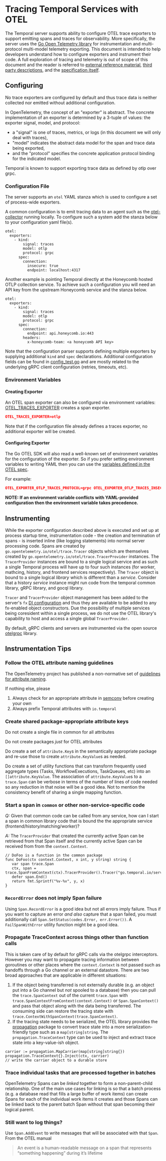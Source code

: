 # Tracing Temporal Services with OTEL

The Temporal server supports ability to configure OTEL trace exporters to
support emitting spans and traces for observability. More specifically, the
server uses the [Go Open Telemetry
library](https://github.com/open-telemetry/opentelemetry-go) for instrumentation
and multi-protocol multi-model telemetry exporting. This document is intended to
help developers understand how to configure exporters and instrument their code.
A full exploration of tracing and telemetry is out of scope of this document and
the reader is referred to [external reference
material](https://opentelemetry.io/docs/concepts/signals/traces/), [third party
descriptions](https://lightstep.com/opentelemetry/tracing), and the
[specification
itself](https://github.com/open-telemetry/opentelemetry-specification/blob/main/specification/overview.md#tracing-signal).

## Configuring

No trace exporters are configured by default and thus trace data is neither
collected nor emitted without additional configuration.

In OpenTelemetry, the concept of an "exporter" is
abstract. The concrete implementation of an exporter is determined by a
3-tuple of values: the exporter signal, model, and protocol:
- a "signal" is one of traces, metrics, or logs (in this document we will only deal with traces),
- "model" indicates the abstract data model for the span and trace data being exported,
- and the "protocol" specifies the concrete application protocol binding for the indicated model.

Temporal is known to support exporting trace data as defined by otlp over grpc.

### Configuration File

The server supports an `otel` YAML stanza which is used to configure a
set of process-wide exporters. 

A common configuration is to emit tracing data to an agent such as the
[otel-collector](https://opentelemetry.io/docs/collector/) running locally. To
configure such a system add the stanza below to your configuration yaml file(s).

```
otel:
  exporters:
    - kind:
        signal: traces
        model: otlp
        protocol: grpc
      spec:
        connection:
          insecure: true
          endpoint: localhost:4317
```

Another example is pointing Temporal directly at the Honeycomb hosted OTLP
collection service. To achieve such a configuration you will need an API key
from the upstream Honeycomb service and the stanza below.

```
otel:
  exporters:
    - kind:
        signal: traces
        model: otlp
        protocol: grpc
      spec:
        connection:
          endpoint: api.honeycomb.io:443
        headers:
          x-honeycomb-team: <a honeycomb API key>
```

Note that the configuration parser supports defining multiple exporters by
supplying additional `kind` and `spec` declarations. Additional configuration
fields can be found in [config_test.go](../../common/telemetry/config_test.go)
and are mostly related to the underlying gRPC client configuration (retries,
timeouts, etc).

### Environment Variables

#### Creating Exporter

An OTEL span exporter can also be configured via environment variables: [OTEL_TRACES_EXPORTER](
https://opentelemetry.io/docs/specs/otel/configuration/sdk-environment-variables/#exporter-selection) 
creates a span exporter.

```json
OTEL_TRACES_EXPORTER=otlp
```

Note that if the configuration file already defines a traces exporter, no additional exporter 
will be created.

#### Configuring Exporter

The Go OTEL SDK will also read a well-known set of environment variables for the configuration
of the exporter. So if you prefer setting environment variables to writing YAML then you can use the
[variables defined in the OTEL spec](https://opentelemetry.io/docs/specs/otel/configuration/sdk-environment-variables/).

For example:
```json
OTEL_EXPORTER_OTLP_TRACES_PROTOCOL=grpc OTEL_EXPORTER_OTLP_TRACES_INSECURE=true
```

**NOTE: If an environment variable conflicts with YAML-provided configuration then the environment 
variable takes precedence.**

## Instrumenting

While the exporter configuration described above is executed and set up at
process startup time, instrumentation code - the creation and termination of
spans - is inserted inline (like logging statements) into normal server
processing code. Spans are created by `go.opentelemetry.io/otel/trace.Tracer`
objects which are themselves created by
`go.opentelemetry.io/otel/trace.TracerProvider` instances. The `TracerProvider`
instances are bound to a single logical service and as such a single Temporal
process will have up to four such instances (for worker, mathcing, history, and
frontend services respectively). The `Tracer` object is bound to a single
logical _library_ which is different than a _service_. Consider that a history
_service_ instance might run code from the temporal common library, gRPC
library, and gocql library. 

`Tracer` and `TracerProvider` object management has been added to the server's
`fx` [DI configuration](https://github.com/temporalio/temporal/blob/f86b8d2c5f43907eaea4ad53ea082d70692c38cf/temporal/fx.go#L787-L889)
and thus they are available to be added to any fx-enabled object constructors.
Due the possibility of multiple services being coresident within a single
process, we do not use the OTEL library's capability to host and access a single
global `TracerProvider`.

By default, gRPC clients and servers are instrumented via the open source
[otelgrpc](https://github.com/open-telemetry/opentelemetry-go-contrib/tree/main/instrumentation/google.golang.org/grpc/otelgrpc)
library.

## Instrumentation Tips

### Follow the OTEL attribute naming guidelines

The OpenTelemetry project has published a non-normative set of [guidelines for
attribute naming](https://opentelemetry.io/docs/reference/specification/common/attribute-naming/).

If nothing else, please

1. Always check for an appropriate attribute in
   [semconv](https://pkg.go.dev/go.opentelemetry.io/otel/semconv) before
   creating your own
1. Always prefix Temporal attributes with `io.temporal`

### Create shared package-appropriate attribute keys

Do not create a single file in common for all attributes

Do not create packages _just_ for OTEL attributes

Do create a set of `attribute.Key`s in the semantically appropriate package and
re-use those to create `attribute.KeyValue`s as needed.

Do create a set of utility functions that can transform frequently used
aggregate types (Tasks, WorkflowExecutions, TaskQueues, etc) into an
`[]attribute.KeyValue`. The association of `attribute.KeyValue`s to a
`trace.Span` can be verbose in terms of the number of lines of code needed so
any reduction in that noise will be a good idea. Not to mention the consistency
benefit of sharing a single mapping function.

### Start a span in `common` or other non-service-specific code

*Q:* Given that common code can be called from any service, how can I start a span
in common library code that is bound the the appropriate service
(frontend/history/matching/worker)?

*A:* The `TracerProvider` that created the currently active Span can be retrieved
from that Span itself and the currently active Span can be received from from
the `context.Context`.

```
// DoFoo is a function in the common package
func DoFoo(ctx context.Context, x int, y string) string {
   var span trace.Span
   ctx, span = trace.SpanFromContext(ctx).TracerProvider().Tracer("go.temporal.io/server/common").Start("DoFoo")
   defer span.End()
   return fmt.Sprintf("%v-%v", y, x)
}
```

### `RecordError` does not imply Span failure

Using `Span.RecordError` is a good idea but not all errors imply failure. Thus
if you want to capture an error _and also_ capture that a span failed, you must
additionally call `Span.SetStatus(codes.Error, err.Error())`. A
`FailSpanWithError` utility function might be a good idea.

### Propagate TraceContext across things other than function calls

This is taken care of by default for gRPC calls via the otelgrpc interceptors.
However you may want to propagate tracing information between goroutines or
other places where the `context.Context` is not passed such as handoffs through
a Go channel or an external datastore. There are two broad approaches that are
applicable in different situations:

1. If the object being transferred is not externally durable (e.g. an object put
   into a Go channel but _not_ spooled to a database) then you can pull the
   `trace.SpanContext` out of the current `trace.Span` with
   `trace.SpanContextFromContext(context.Context)` or `Span.SpanContext()` and
   pass that object along with the data being transferred. The consuming side
   can restore the tracing state with
   `trace.ContextWithSpanContext(trace.SpanContext)`.
1. If the tracing state needs to be serialized, the OTEL library provides the
   [propagation](https://pkg.go.dev/go.opentelemetry.io/otel@v1.7.0/propagation)
   package to convert trace state into a more serialization-friendly type such
   as a `map[string]string`. The `propagation.TraceContext` type can be used to
   inject and extract trace state into a key-value-ish object.

```
carrier := propagation.MapCarrier(map[string]string{})
propagation.TraceContext{}.Inject(ctx, carrier)
// write the carrier object to a durable store
```
### Trace individual tasks that are processed together in batches

OpenTelemetry Spans can be _linked_ together to form a non-parent-child
relationship. One of the main use cases for linking is so that a batch process
(e.g. a database read that fills a large buffer of work items) can create Spans
for each of the individual work items it creates and those Spans can be linked
back to the parent batch Span without that span becoming their logical parent.

### Still want to log things?

Use `Span.AddEvent` to write messages that will be associated with that `Span`.
From the OTEL manual

> An event is a human-readable message on a span that represents “something happening” during it’s lifetime
